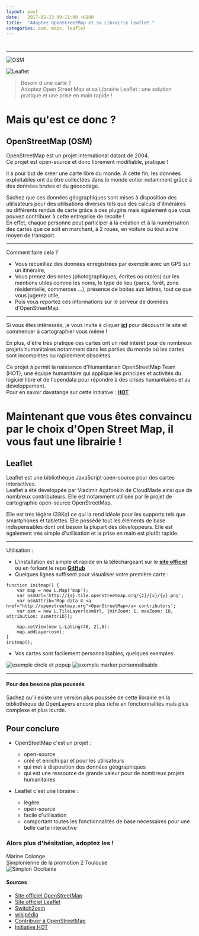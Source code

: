 ```yaml
---
layout: post
date:   2017-02-23 09:11:00 +0100
title:  "Adoptez OpenStreetMap et sa Librairie Leaflet "
categories: osm, maps, leaflet
---
```

# 
*******************************************************
   
![OSM](http://openstreetmap.fr/f/OSM-FR-logo-web-avec-texte.png)      

![Leaflet](http://t3.gstatic.com/images?q=tbn:ANd9GcS5d8NPc4K2rv-wa6cB8xTmMk_yRz0uj9APe6Us5iMjJWQrnj_AggiF0dQ)        

>Besoin d'une carte ?     
>Adoptez Open Street Map et sa Librairie Leaflet : une solution pratique et une prise en main rapide !      


Mais qu'est ce donc ?     
==

## OpenStreetMap (OSM)

OpenStreetMap est un projet international datant de 2004.  
Ce projet est open-source et donc librement modifiable, pratique !       

Il a pour but de créer une carte libre du monde. A cette fin, les données exploitables ont du être collectées dans le monde entier notamment grâce à des données brutes et du géocodage.       

Sachez que ces données géographiques sont mises à disposition des utilisateurs pour des utilisations diverses tels que des calculs d'itinéraires ou différents rendus de carte grâce à des plugins mais également que vous pouvez contribuer à cette entreprise de récolte !  
En effet, chaque personne peut participer à la création et à la numérisation des cartes que ce soit en marchant, à 2 roues, en voiture ou tout autre moyen de transport.      

--------------------------
Comment faire cela ?  
- Vous recueillez des données enregistrées par exemple avec un GPS sur un itinéraire, 
- Vous prenez des notes (photographiques, écrites ou orales) sur les mentions utiles comme les noms, le type de lieu (parcs, forêt, zone résidentielle, commerces ...), présence de boites aux lettres, tout ce que vous jugerez utile,
- Puis vous reportez ces informations sur le serveur de données d'OpenStreetMap.    

--------------------------

Si vous êtes intéressés, je vous invite à cliquer **[ici](http://www.openstreetmap.org/#map=5/51.495/-0.110)** pour découvrir le site et commencer à cartographier vous même !      

En plus, d'être très pratique ces cartes ont un réel intérêt pour de nombreux projets humanitaires notamment dans les parties du monde où les cartes sont incomplètes ou rapidement obsolètes.      

Ce projet à permit la naissance d'Humanitarian OpenStreetMap Team (HOT), une équipe humanitaire qui applique les principes et activités du logiciel libre et de l'opendata pour répondre à des crises humanitaires et au développement.  
Pour en savoir davatange sur cette initiative : **[HOT](https://hotosm.org/)**     


Maintenant que vous êtes convaincu par le choix d'Open Street Map, il vous faut une librairie !      
==
 
## Leaflet

Leaflet est une bibliothèque JavaScript open-source pour des cartes interactives.  
Leaflet a été développée par Vladimir Agafonkin de CloudMade ainsi que de nombreux contributeurs. Elle est notamment utilisée par le projet de cartographie open-source OpenStreetMap.       

Elle est très légère (38Ko) ce qui la rend idéale pour les supports tels que smartphones et tablettes. Elle possède tout les éléments de base indispensables dont ont besoin la plupart des développeurs. Elle est également très simple d'utilisation et la prise en main est plutôt rapide.       

----------------------------------
Utilisation :  
* L'installation est simple et rapide en la téléchargeant sur le **[site officiel](http://leafletjs.com/)** ou en forkant le repo **[GitHub](https://github.com/Leaflet/Leaflet)**  
* Quelques lignes suffisent pour visualiser votre première carte :  

```
function initmap() {
    var map = new L.Map('map');
    var osmUrl='http://{s}.tile.openstreetmap.org/{z}/{x}/{y}.png';
    var osmAttrib='Map data © <a href="http://openstreetmap.org">OpenStreetMap</a> contributors';
    var osm = new L.TileLayer(osmUrl, {minZoom: 1, maxZoom: 18, attribution: osmAttrib});
  
    map.setView(new L.LatLng(46, 2),6);
    map.addLayer(osm);
}
initmap();
```
* Vos cartes sont facilement personnalisables, quelques exemples:  

![exemple circle et popup](https://upload.wikimedia.org/wikipedia/en/a/a8/Leaflet_example.png)
![exemple marker personnalisable](http://leafletjs.com/examples/custom-icons/thumbnail.png)

----------------------------------

#### Pour des besoins plus poussés

Sachez qu'il existe une version plus poussée de cette librairie en la bibliothèque de OpenLayers encore plus riche en fonctionnalités mais plus complexe et plus lourde.       

## Pour conclure

* OpenSteetMap c'est un projet :      

	* open-source
	* créé et enrichi par et pour les utilisateurs
	* qui met à disposition des données géographiques
	* qui est une ressource de grande valeur pour de nombreux projets humanitaires     

* Leaflet c'est une librairie :       

	* légère
	* open-source
	* facile d'utilisation
	* comportant toutes les fonctionnalités de base nécessaires pour une belle carte interactive  

### Alors plus d'hésitation, adoptez les !     

Marine Colonge   
Simplonienne de la promotion 2 Toulouse    
![Simplon Occitanie](https://a248.e.akamai.net/secure.meetupstatic.com/photos/event/a/0/d/0/global_450101168.jpeg)

#### Sources 
* [Site officiel OpenStreetMap](https://openstreetmap.fr/)
* [Site officiel Leaflet](http://leafletjs.com/)
* [Switch2osm](https://switch2osm.org/fr/utilisation-des-tuiles/debuter-avec-leaflet/)
* [wikipédia](https://fr.wikipedia.org/wiki/OpenStreetMap)
* [Contribuer à OpenStreetMap](http://www.openstreetmap.org/#map=5/51.495/-0.110)
* [Initiative HOT](https://hotosm.org/)
